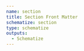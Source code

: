 ```yaml
---
name: section
title: Section Front Matter
schematize: section
type: schematize
outputs:
  - Schematize
---
```

